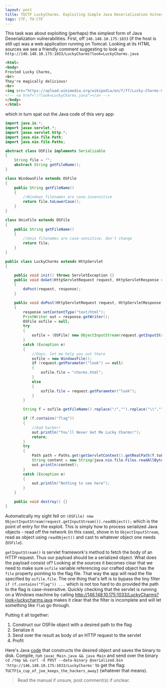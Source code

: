 ```yaml
---
layout: post
title: TUCTF LuckyCharms. Exploiting Simple Java Deserialization Vulnerability.
tags: CTF, TU-CTF
---
```


This task was about exploiting (perhaps) the simplest form of Java Deserialization vulnerabilities. First, off `146.148.10.175:1033` (if the host is still up) was a web application running on Tomcat. Looking at its HTML sources we see a friendly comment suggesting to look up `http://146.148.10.175:1033/LuckyCharms?look=LuckyCharms.java`

~~~html
<html>
<body>
Frosted Lucky Charms,
<br>
They're magically delicious!
<br>
<img src="https://upload.wikimedia.org/wikipedia/en/f/ff/Lucky-Charms-Cereal-Box-Small.jpg">
<!-- <a href="/?look=LuckyCharms.java"></a> -->
</body>
</html>
~~~
<!--more-->


which in turn spat out the Java code of this very app:

~~~java
import java.io.*;
import javax.servlet.*;
import javax.servlet.http.*;
import java.nio.file.Path;
import java.nio.file.Paths;

abstract class OSFile implements Serializable
{
	String file = "";
	abstract String getFileName();
}

class WindowsFile extends OSFile
{
	public String getFileName()
	{
		//Windows filenames are case-insensitive
		return file.toLowerCase();
	}
}

class UnixFile extends OSFile
{
	public String getFileName()
	{
		//Unix filenames are case-sensitive, don't change
		return file;
	}
}

public class LuckyCharms extends HttpServlet
{

	public void init() throws ServletException {}
	public void doGet(HttpServletRequest request, HttpServletResponse response) throws ServletException, IOException
	{
		doPost(request, response);
	}

	public void doPost(HttpServletRequest request, HttpServletResponse response) throws ServletException, IOException
	{
		response.setContentType("text/html");
		PrintWriter out = response.getWriter();
		OSFile osfile = null;
		try
		{
			osfile = (OSFile) new ObjectInputStream(request.getInputStream()).readObject();
		}
		catch (Exception e)
		{
			//Oops, let me help you out there
			osfile = new WindowsFile();
			if (request.getParameter("look") == null)
			{
				osfile.file = "charms.html";
			}
			else
			{
				osfile.file = request.getParameter("look");
			}
		}

		String f = osfile.getFileName().replace("/","").replace("\\","");

		if (f.contains("flag"))
		{
			//bad hacker!
			out.println("You'll Never Get Me Lucky Charms!");
			return;
		}
		try
		{
			Path path = Paths.get(getServletContext().getRealPath(f.toLowerCase()));
			String content = new String(java.nio.file.Files.readAllBytes(path));
			out.println(content);
		}
		catch (Exception e)
		{
			out.println("Nothing to see here");
		}
	}

	public void destroy() {}
}
~~~

Automatically my sight fell on `(OSFile) new ObjectInputStream(request.getInputStream()).readObject();` which is the point of entry for the exploit. This is simply how to process serialized Java objects - read off the network (in this case), shove in to `ObjectInputStream`, read as object using `readObject()` and cast to whatever object one needs (`OSFile`).

`getInputStream()` is servlet framework's method to fetch the body of an HTTP request. Thus our payload should be a serialized object. What does the payload consist of? Looking at the sources it becomes clear that we need to make sure `osfile` variable referencing our crafted object has the `file` property pointing to the flag file. That way the app will read the file specified by `osfile.file`. The one thing that's left is to bypass the tiny filter `if (f.contains("flag")) ...` which is not too
hard to do provided the path to the flag is case-insensitive. Quickly checking that the servlet is running on a Windows machine by calling  http://146.148.10.175:1033/LuckyCharms?look=luckycharms.java makes it clear that the filter is incomplete and will let something like `flaG` go through. 

Putting it all together:

1. Construct our OSFile object with a desired path to the flag
2. Serialize it
3. Send over the result as body of an HTTP request to the servlet
4. Profit

Here's Java [code](https://gist.github.com/0xBADCA7/d4a7e35ffd227e683ec3a818480f452c) that constructs the desired object and saves the binary to disk. Compile, run `javac Main.java && java Main` and send over the binary `cd /tmp && curl -X POST --data-binary @serialized.bin 'http://146.148.10.175:1033/LuckyCharms'` to get the flag: `TUCTF{a_cup_of_joe_keeps_the_hackers_away}` (whatever that means).

> Read the manual if unsure, post comment(s) if unclear.

